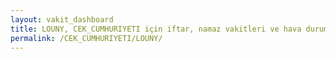```yaml
---
layout: vakit_dashboard
title: LOUNY, CEK_CUMHURIYETI için iftar, namaz vakitleri ve hava durumu - ilçe/eyalet seç
permalink: /CEK_CUMHURIYETI/LOUNY/
---
```


<script type="text/javascript">
  var GLOBAL_COUNTRY = 'CEK_CUMHURIYETI';
  var GLOBAL_CITY = 'LOUNY';
  var GLOBAL_STATE = '';
  var lat = 72;
  var lon = 21;
</script>
